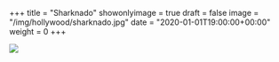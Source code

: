 +++
title = "Sharknado"
showonlyimage = true
draft = false
image = "/img/hollywood/sharknado.jpg"
date = "2020-01-01T19:00:00+00:00"
weight = 0
+++

<!--more-->
![](/img/hollywood/sharknado.jpg)
